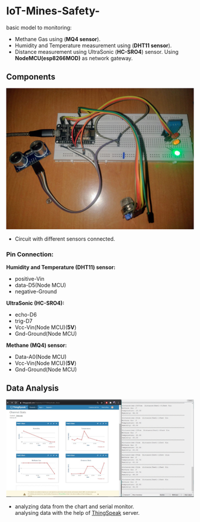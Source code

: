 # IoT-Mines-Safety-
basic model to monitoring:
- Methane Gas using (**MQ4 sensor**).
- Humidity and Temperature measurement using (**DHT11 sensor**).
- Distance measurement using UltraSonic (**HC-SRO4**) sensor.
Using **NodeMCU(esp8266MOD)** as network gateway.


 ## Components
 <p align="left">
  <img  src=circuit.jpeg>
 
- Circuit with different sensors connected.<br>
  </p>
   <p align="left">
 ### Pin Connection:
 **Humidity and Temperature (DHT11) sensor:**
 - positive-Vin
 - data-D5(Node MCU)
 - negative-Ground

 **UltraSonic (HC-SRO4):**
 - echo-D6
 - trig-D7
 - Vcc-Vin(Node MCU)(**5V**)
 - Gnd-Ground(Node MCU)

  **Methane (MQ4) sensor:**
 - Data-A0(Node MCU)
 - Vcc-Vin(Node MCU)(**5V**)
 - Gnd-Ground(Node MCU)

  </p>
  
 ## Data Analysis
 <p align="left">
  <img  src=chart.jpeg>
 
- analyzing data from the chart and serial monitor. <br>
analysing data with the help of [ThingSpeak](https://thingspeak.com/) server.

  </p>



